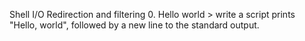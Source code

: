 Shell I/O Redirection and filtering
0. Hello world > write a script prints "Hello, world", followed by a new line to the standard output.
